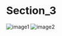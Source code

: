 # Section_3
![image1](https://user-images.githubusercontent.com/99352143/154860098-1888b482-e1fe-4643-8ea2-10dbf2cd7495.PNG)
![image2](https://user-images.githubusercontent.com/99352143/154860102-3e9787e4-6ed6-4b41-8f6b-08eb73cc6d59.PNG)


